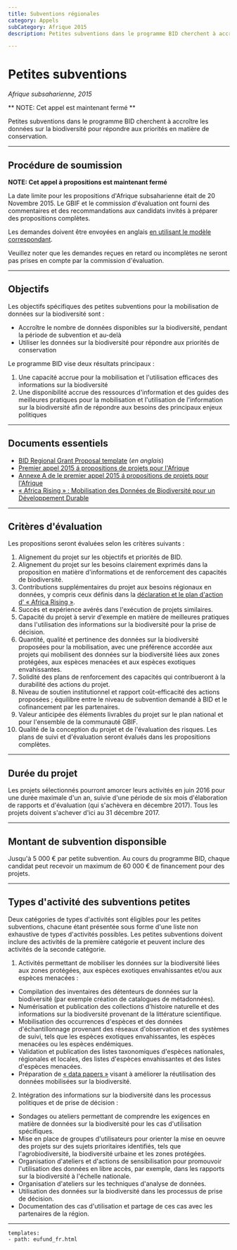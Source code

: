 ```yaml
---
title: Subventions régionales
category: Appels
subCategory: Afrique 2015
description: Petites subventions dans le programme BID cherchent à accroître les données sur la biodiversité pour répondre aux priorités en matière de conservation.

---
```

# Petites subventions

_Afrique subsaharienne, 2015_

** NOTE: Cet appel est maintenant fermé ** 

Petites subventions dans le programme BID cherchent à accroître les données sur la biodiversité pour répondre aux priorités en matière de conservation.

-----------------------

## Procédure de soumission

**NOTE: Cet appel à propositions est maintenant fermé** 

La date limite pour les propositions d'Afrique subsaharienne était de 20 Novembre 2015. Le GBIF et le commission d'évaluation ont fourni des commentaires et des recommandations aux candidats invités à préparer des propositions complètes. 

Les demandes doivent être envoyées en anglais [en utilisant le modèle correspondant](http://www.gbif.org/sites/default/files/gbif_project/files/BID-Small-Grant-Template_0.doc).

Veuillez noter que les demandes reçues en retard ou incomplètes ne seront pas prises en compte par la commission d'évaluation.

-----------------------

## Objectifs

Les objectifs spécifiques des petites subventions pour la mobilisation de données sur la biodiversité sont :

+ Accroître le nombre de données disponibles sur la biodiversité, pendant la période de subvention et au-delà
+ Utiliser les données sur la biodiversité pour répondre aux priorités de conservation

Le programme BID vise deux résultats principaux :

1. Une capacité accrue pour la mobilisation et l'utilisation efficaces des informations sur la biodiversité
2. Une disponibilité accrue des ressources d'information et des guides des meilleures pratiques pour la mobilisation et l'utilisation de l'information sur la biodiversité afin de répondre aux besoins des principaux enjeux politiques

-----------------------

## Documents essentiels

+ [BID Regional Grant Proposal template](http://www.gbif.org/sites/default/files/gbif_project/files/BID-Small-Grant-Template_0.doc) (*en anglais*)
+ [Premier appel 2015 á propositions de projets pour l'Afrique](http://www.gbif.org/sites/default/files/gbif_project/files/Appel_2015_a_propositions_de_projets_pour_l_Afrique_0.pdf)
+ [Annexe A de le premier appel 2015 á propositions de projets pour l'Afrique](http://www.gbif.org/sites/default/files/gbif_project/files/Annexe_A_de_l_appel-2015_a_propositions_de_projets_pour_l_Afrique_du_programme_BID_0.pdf) 
+ [« Africa Rising » : Mobilisation des Données de Biodiversité pour un Développement Durable](http://www.gbif.org/sites/default/files/gbif_event/files/AfricaRising-Declaration-FR.pdf)

-----------------------

## Critères d'évaluation

Les propositions seront évaluées selon les critères suivants :

1. Alignement du projet sur les objectifs et priorités de BID.
2. Alignement du projet sur les besoins clairement exprimés dans la proposition en matière d'informations et de renforcement des capacités de biodiversité.
3. Contributions supplémentaires du projet aux besoins régionaux en données, y compris ceux définis dans la [déclaration et le plan d'action d' « Africa Rising »](http://www.gbif.org/sites/default/files/gbif_event/files/AfricaRising-Declaration-FR.pdf).
4. Succès et expérience avérés dans l'exécution de projets similaires.
5. Capacité du projet à servir d'exemple en matière de meilleures pratiques dans l'utilisation des informations sur la biodiversité pour la prise de décision.
6. Quantité, qualité et pertinence des données sur la biodiversité proposées pour la mobilisation, avec une préférence accordée aux projets qui mobilisent des données sur la biodiversité liées aux zones protégées, aux espèces menacées et aux espèces exotiques envahissantes.
7. Solidité des plans de renforcement des capacités qui contribueront à la durabilité des actions du projet.
8. Niveau de soutien institutionnel et rapport coût-efficacité des actions proposées ; équilibre entre le niveau de subvention demandé à BID et le cofinancement par les partenaires.
9. Valeur anticipée des éléments livrables du projet sur le plan national et pour l'ensemble de la communauté GBIF.
10. Qualité de la conception du projet et de l'évaluation des risques. Les plans de suivi et d'évaluation seront évalués dans les propositions complètes.

-----------------------

## Durée du projet

Les projets sélectionnés pourront amorcer leurs activités en juin 2016 pour une durée maximale d'un an, suivie d'une période de six mois d'élaboration de rapports et d'évaluation (qui s'achèvera en décembre 2017). Tous les projets doivent s'achever d'ici au 31 décembre 2017. 

-----------------------

## Montant de subvention disponsible

Jusqu'à 5 000 € par petite subvention. Au cours du programme BID, chaque candidat peut recevoir un maximum de 60 000 € de financement pour des projets. 

-----------------------

## Types d'activité des subventions petites

Deux catégories de types d'activités sont éligibles pour les petites subventions, chacune étant présentée sous forme d'une liste non exhaustive de types d'activités possibles. Les petites subventions doivent inclure des activités de la première catégorie et peuvent inclure des activités de la seconde catégorie.

1. Activités permettant de mobiliser les données sur la biodiversité liées aux zones protégées, aux espèces exotiques envahissantes et/ou aux espèces menacées :
+ Compilation des inventaires des détenteurs de données sur la biodiversité (par exemple création de catalogues de métadonnées).
+ Numérisation et publication des collections d'histoire naturelle et des informations sur la biodiversité provenant de la littérature scientifique.
+ Mobilisation des occurrences d'espèces et des données d'échantillonnage provenant des réseaux d'observation et des systèmes de suivi, tels que les espèces exotiques envahissantes, les espèces menacées ou les espèces endémiques.
+ Validation et publication des listes taxonomiques d'espèces nationales, régionales et locales, des listes d'espèces envahissantes et des listes d'espèces menacées.
+ Préparation de [« data papers »](http://www.gbif.org/publishing-data/data-papers) visant à améliorer la réutilisation des données mobilisées sur la biodiversité.

2. Intégration des informations sur la biodiversité dans les processus politiques et de prise de décision :
+ Sondages ou ateliers permettant de comprendre les exigences en matière de données sur la biodiversité pour les cas d'utilisation spécifiques.
+ Mise en place de groupes d'utilisateurs pour orienter la mise en oeuvre des projets sur des sujets prioritaires identifiés, tels que l'agrobiodiversité, la biodiversité urbaine et les zones protégées.
+ Organisation d'ateliers et d'actions de sensibilisation pour promouvoir l'utilisation des données en libre accès, par exemple, dans les rapports sur la biodiversité à l'échelle nationale.
+ Organisation d'ateliers sur les techniques d'analyse de données.
+ Utilisation des données sur la biodiversité dans les processus de prise de décision.
+ Documentation des cas d'utilisation et partage de ces cas avec les partenaires de la région.


------

```styledYaml
templates:
- path: eufund_fr.html
```
